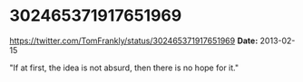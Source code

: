 # 302465371917651969
https://twitter.com/TomFrankly/status/302465371917651969
**Date:** 2013-02-15

"If at first, the idea is not absurd, then there is no hope for it."
